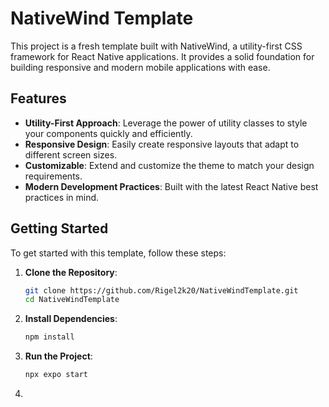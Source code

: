 # NativeWind Template

This project is a fresh template built with NativeWind, a utility-first CSS framework for React Native applications. It provides a solid foundation for building responsive and modern mobile applications with ease.

## Features

- **Utility-First Approach**: Leverage the power of utility classes to style your components quickly and efficiently.
- **Responsive Design**: Easily create responsive layouts that adapt to different screen sizes.
- **Customizable**: Extend and customize the theme to match your design requirements.
- **Modern Development Practices**: Built with the latest React Native best practices in mind.

## Getting Started

To get started with this template, follow these steps:

1. **Clone the Repository**:
   ```bash
   git clone https://github.com/Rigel2k20/NativeWindTemplate.git
   cd NativeWindTemplate
   ```   

2. **Install Dependencies**:
   ```bash
   npm install
   ```
   
3. **Run the Project**:
   ```bash
   npx expo start
   ```

4. 